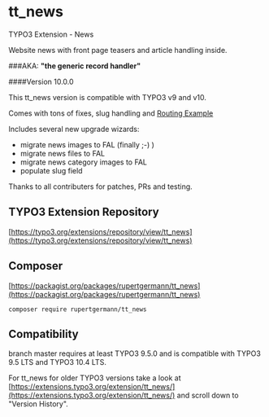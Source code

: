 # tt_news

TYPO3 Extension - News

Website news with front page teasers and article handling inside. 

###AKA: **"the generic record handler"**

####Version 10.0.0

This tt_news version is compatible with TYPO3 v9 and v10. 

Comes with tons of fixes, slug handling and [Routing Example](https://github.com/rupertgermann/tt_news/blob/master/Configuration/Routing/config.yaml)

Includes several new upgrade wizards: 

* migrate news images to FAL (finally ;-) )
* migrate news files to FAL 
* migrate news category images to FAL 
* populate slug field

Thanks to all contributers for patches, PRs and testing. 


## TYPO3 Extension Repository
 
[https://typo3.org/extensions/repository/view/tt_news](https://typo3.org/extensions/repository/view/tt_news)



## Composer

[https://packagist.org/packages/rupertgermann/tt_news](https://packagist.org/packages/rupertgermann/tt_news)

    composer require rupertgermann/tt_news
    
## Compatibility

branch master requires at least TYPO3 9.5.0 and is compatible with TYPO3 9.5 LTS and TYPO3 10.4 LTS.

For tt_news for older TYPO3 versions take a look at [https://extensions.typo3.org/extension/tt_news/](https://extensions.typo3.org/extension/tt_news/)  and scroll down to "Version History".      

